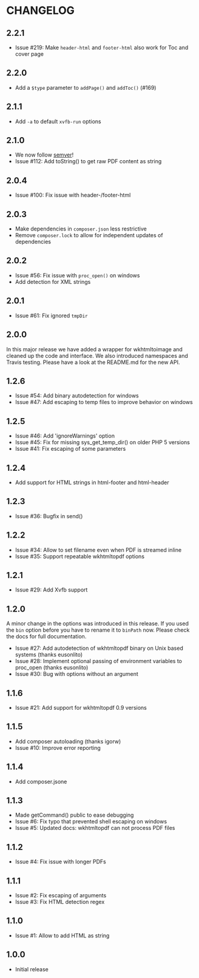 # CHANGELOG

## 2.2.1

 * Issue #219: Make `header-html` and `footer-html` also work for Toc and cover page

## 2.2.0

 * Add a `$type` parameter to `addPage()` and `addToc()` (#169)

## 2.1.1

 * Add `-a` to default `xvfb-run` options

## 2.1.0

 * We now follow [semver](http://semver.org/)!
 * Issue #112: Add toString() to get raw PDF content as string

## 2.0.4

 * Issue #100: Fix issue with header-/footer-html

## 2.0.3

 * Make dependencies in `composer.json` less restrictive
 * Remove `composer.lock` to allow for independent updates of dependencies

## 2.0.2

 * Issue #56: Fix issue with `proc_open()` on windows
 * Add detection for XML strings

## 2.0.1

 * Issue #61: Fix ignored `tmpDir`

## 2.0.0

In this major release we have added a wrapper for wkhtmltoimage and cleaned
up the code and interface. We also introduced namespaces and Travis testing.
Please have a look at the README.md for the new API.

## 1.2.6

 * Issue #54: Add binary autodetection for windows
 * Issue #47: Add escaping to temp files to improve behavior on windows

## 1.2.5

 * Issue #46: Add 'ignoreWarnings' option
 * Issue #45: Fix for missing sys_get_temp_dir() on older PHP 5 versions
 * Issue #41: Fix escaping of some parameters

## 1.2.4

 * Add support for HTML strings in html-footer and html-header

## 1.2.3

 * Issue #36: Bugfix in send()

## 1.2.2

 * Issue #34: Allow to set filename even when PDF is streamed inline
 * Issue #35: Support repeatable wkhtmltopdf options

## 1.2.1

 * Issue #29: Add Xvfb support

## 1.2.0

A minor change in the options was introduced in this release. If you used the `bin`
option before you have to rename it to `binPath` now. Please check the docs for
full documentation.

 * Issue #27: Add autodetection of wkhtmltopdf binary on Unix based systems (thanks eusonlito)
 * Issue #28: Implement optional passing of environment variables to proc_open (thanks eusonlito)
 * Issue #30: Bug with options without an argument

## 1.1.6

 * Issue #21: Add support for wkhtmltopdf 0.9 versions

## 1.1.5

 * Add composer autoloading (thanks igorw)
 * Issue #10: Improve error reporting

## 1.1.4

 * Add composer.jsone

## 1.1.3

 * Made getCommand() public to ease debugging
 * Issue #6: Fix typo that prevented shell escaping on windows
 * Issue #5: Updated docs: wkhtmltopdf can not process PDF files

## 1.1.2

 * Issue #4: Fix issue with longer PDFs

## 1.1.1

 * Issue #2: Fix escaping of arguments
 * Issue #3: Fix HTML detection regex


## 1.1.0

 * Issue #1: Allow to add HTML as string


## 1.0.0

 * Initial release
